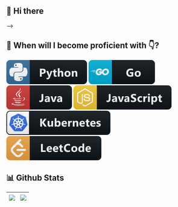 ## 👋 Hi there

<!--
**bcvi/bcvi** is a ✨ _special_ ✨ repository because its `README.md` (this file) appears on your GitHub profile.

Here are some ideas to get you started:

- 🔭 I’m currently working on ...
- 🌱 I’m currently learning ...
- 👯 I’m looking to collaborate on ...
- 🤔 I’m looking for help with ...
- 💬 Ask me about ...
- 📫 How to reach me: ...
- 😄 Pronouns: ...
- ⚡ Fun fact: ...
-->

<!-- [![trophy](https://github-profile-trophy.vercel.app/?username=bcvi&column=7)](https://github.com/bcvi) --> -->


<!-- | <img align="center" src="https://github-readme-stats.vercel.app/api?username=bcvi&show_icons=true&hide_border=true" /> | <img align="center" src="https://github-readme-streak-stats.herokuapp.com?user=bcvi&hide_border=true&date_format=M%20j%5B%2C%20Y%5D&ring=7EDDCF&fire=7EDDCF" /> | 
| ------------- | ------------- |


<!-- ![visitor badge](https://visitor-badge.laobi.icu/badge?page_id=bcvi.visitor-badge&right_color=green) -->

## 🦦 When will I become proficient with 👇?
<p align="left">
  <!-- Badges go here -->
  <img src="https://github.com/MikeCodesDotNET/ColoredBadges/raw/master/svg/dev/languages/python.svg" alt="python" style="max-width:100%;">
  <img src="https://github.com/MikeCodesDotNET/ColoredBadges/raw/master/svg/dev/languages/go.svg" alt="go" style="max-width:100%;">
  <img src="https://github.com/MikeCodesDotNET/ColoredBadges/raw/master/svg/dev/languages/java.svg" alt="java" style="max-width:100%;">
  <img src="https://github.com/MikeCodesDotNET/ColoredBadges/raw/master/svg/dev/languages/js.svg" alt="js" style="max-width:100%;">
  <img src="https://github.com/MikeCodesDotNET/ColoredBadges/raw/master/svg/dev/services/kubernetes.svg" alt="k8s" style="max-width:100%;">
  <img src="https://github.com/MikeCodesDotNET/ColoredBadges/raw/master/svg/dev/services/leetcode.svg" alt="leetcode" style="max-width:100%;">
</p>

## 📊 Github Stats

| <img align="center" src="https://github-readme-stats.vercel.app/api?username=bcvi&show_icons=true&hide_border=true" /> | <img align="center" src="https://github-readme-stats.vercel.app/api/top-langs/?username=bcvi&layout=compact" /> | 
| ------------- | ------------- |

<!-- <p align="left">
  <img src="https://github-readme-stats.vercel.app/api/top-langs/?username=bcvi&layout=compact" alt="Top Langs" style="max-width:100%;">
</p> -->

<!-- ![Top Langs](https://github-readme-stats.vercel.app/api/top-langs/?username=bcvi&layout=compact) -->

